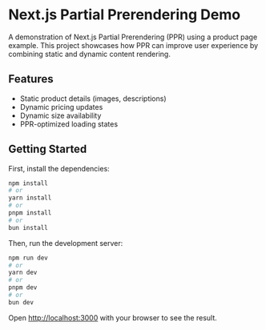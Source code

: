 # Next.js Partial Prerendering Demo

A demonstration of Next.js Partial Prerendering (PPR) using a product page example. This project showcases how PPR can improve user experience by combining static and dynamic content rendering.

## Features

- Static product details (images, descriptions)
- Dynamic pricing updates
- Dynamic size availability
- PPR-optimized loading states

## Getting Started

First, install the dependencies:

```bash
npm install
# or
yarn install
# or
pnpm install
# or
bun install
```

Then, run the development server:

```bash
npm run dev
# or
yarn dev
# or
pnpm dev
# or
bun dev
```

Open [http://localhost:3000](http://localhost:3000) with your browser to see the result.
